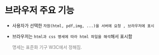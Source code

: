 브라우저 주요 기능
=================

- 사용자가 선택한 `자원(html, pdf,img, ...)을 서버에 요청 , 브라우저에 표시`

- 브라우저는 `html과 css 명세에 따라 html 파일을 해석`해서 표시함

  <span style="color:#808080">명세는 표준화 기구 W3C에서 정해짐. </span>


